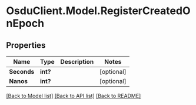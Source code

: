 # OsduClient.Model.RegisterCreatedOnEpoch
## Properties

Name | Type | Description | Notes
------------ | ------------- | ------------- | -------------
**Seconds** | **int?** |  | [optional] 
**Nanos** | **int?** |  | [optional] 

[[Back to Model list]](../README.md#documentation-for-models) [[Back to API list]](../README.md#documentation-for-api-endpoints) [[Back to README]](../README.md)


